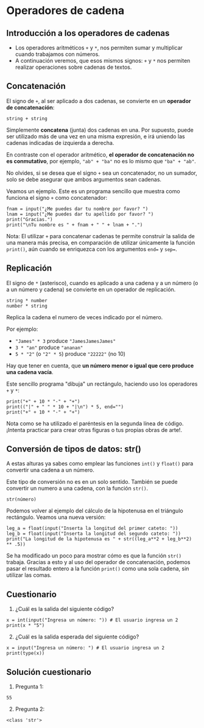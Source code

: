 # Operadores de cadena

## Introducción a los operadores de cadenas

* Los operadores aritméticos `+` y `*`, nos permiten sumar y multiplicar cuando trabajamos con números.
* A continuación veremos, que esos mismos signos: `+` y `*` nos permiten realizar operaciones sobre cadenas de textos.

## Concatenación

El signo de `+`, al ser aplicado a dos cadenas, se convierte en un **operador de concatenación**:

```
string + string
```

Simplemente **concatena** (junta) dos cadenas en una. Por supuesto, puede ser utilizado más de una vez en una misma expresión, e irá uniendo las cadenas indicadas de izquierda a derecha.

En contraste con el operador aritmético, **el operador de concatenación no es conmutativo**, por ejemplo, `"ab" + "ba"` no es lo mismo que `"ba" + "ab"`.

No olvides, si se desea que el signo `+` sea un concatenador, no un sumador, solo se debe asegurar que ambos argumentos sean cadenas.

Veamos un ejemplo. Este es un programa sencillo que muestra como funciona el signo `+` como concatenador:

```
fnam = input("¿Me puedes dar tu nombre por favor? ")
lnam = input("¿Me puedes dar tu apellido por favor? ")
print("Gracias.")
print("\nTu nombre es " + fnam + " " + lnam + ".")
```

Nota: El utilizar `+` para concatenar cadenas te permite construir la salida de una manera más precisa, en comparación de utilizar únicamente la función `print()`, aún cuando se enriquezca con los argumentos `end=` y `sep=`.

## Replicación

El signo de `*` (asterisco), cuando es aplicado a una cadena y a un número (o a un número y cadena) se convierte en un operador de replicación.

```
string * number
number * string
```

Replica la cadena el numero de veces indicado por el número.

Por ejemplo:

* `"James" * 3` produce `"JamesJamesJames"`
* `3 * "an"` produce `"ananan"`
* `5 * "2"` (o `"2" * 5`) produce `"22222"` (no 10) 


Hay que tener en cuenta, que **un número menor o igual que cero produce una cadena vacía**.

Este sencillo programa "dibuja" un rectángulo, haciendo uso los operadores `+` y `*`:

```
print("+" + 10 * "-" + "+")
print(("|" + " " * 10 + "|\n") * 5, end="")
print("+" + 10 * "-" + "+")
```

Nota como se ha utilizado el paréntesis en la segunda línea de código. ¡Intenta practicar para crear otras figuras o tus propias obras de arte!.

## Conversión de tipos de datos: str()

A estas alturas ya sabes como emplear las funciones `int()` y `float()` para convertir una cadena a un número.

Este tipo de conversión no es en un solo sentido. También se puede convertir un numero a una cadena, con la función `str()`.

```
str(número)
```

Podemos volver al ejemplo del cálculo de la hipotenusa en el triángulo rectángulo. Veamos una nueva versión:

```
leg_a = float(input("Inserta la longitud del primer cateto: "))
leg_b = float(input("Inserta la longitud del segundo cateto: "))
print("La longitud de la hipotenusa es " + str((leg_a**2 + leg_b**2) ** .5))
```

Se ha modificado un poco para mostrar cómo es que la función `str()` trabaja. Gracias a esto y al uso del operador de concatenación, podemos pasar el resultado entero a la función `print()` como una sola cadena, sin utilizar las comas.

## Cuestionario

1. ¿Cuál es la salida del siguiente código?

```
x = int(input("Ingresa un número: ")) # El usuario ingresa un 2 
print(x * "5")
```

2. ¿Cuál es la salida esperada del siguiente código?

```
x = input("Ingresa un número: ") # El usuario ingresa un 2 
print(type(x))
```

## Solución cuestionario

1. Pregunta 1:

`55`

2. Pregunta 2:

`<class 'str'>`
